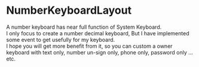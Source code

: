 # NumberKeyboardLayout
A number keyboard has near full function of System Keyboard. <br />
I only focus to create a number decimal keyboard, But I have implemented some event to get usefully for my keyboard. <br />
I hope you will get more benefit from it, so you can custom a owner keyboard with text only, number un-sign only, phone only, password only ... etc. <br />
